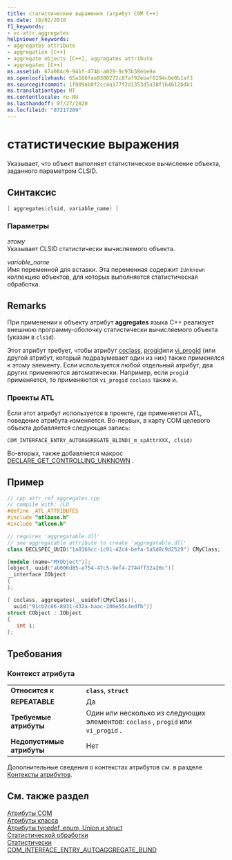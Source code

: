 ```yaml
---
title: статистические выражения (атрибут COM C++)
ms.date: 10/02/2018
f1_keywords:
- vc-attr.aggregates
helpviewer_keywords:
- aggregates attribute
- aggregation [C++]
- aggregate objects [C++], aggregates attribute
- aggregates [C++]
ms.assetid: 67a084c9-941f-474b-a029-9c93b38ebe9a
ms.openlocfilehash: 65a166faa9380272c87af92ebaf8294c0e0b1af3
ms.sourcegitcommit: 1f009ab0f2cc4a177f2d1353d5a38f164612bdb1
ms.translationtype: MT
ms.contentlocale: ru-RU
ms.lasthandoff: 07/27/2020
ms.locfileid: "87217289"
---
```

# <a name="aggregates"></a>статистические выражения

Указывает, что объект выполняет статистическое вычисление объекта, заданного параметром CLSID.

## <a name="syntax"></a>Синтаксис

```cpp
[ aggregates(clsid, variable_name) ]
```

### <a name="parameters"></a>Параметры

*этому*<br/>
Указывает CLSID статистически вычисляемого объекта.

*variable_name*<br/>
Имя переменной для вставки. Эта переменная содержит `IUnknown` коллекцию объектов, для которых выполняется статистическая обработка.

## <a name="remarks"></a>Remarks

При применении к объекту атрибут **aggregates** языка C++ реализует внешнюю программу-оболочку статистически вычисляемого объекта (указан в `clsid`).

Этот атрибут требует, чтобы атрибут [coclass](coclass.md), [progid](progid.md)или [vi_progid](vi-progid.md) (или другой атрибут, который подразумевает один из них) также применялся к этому элементу. Если используется любой отдельный атрибут, два других применяются автоматически. Например, если `progid` применяется, то применяются `vi_progid` `coclass` также и.

### <a name="atl-projects"></a>Проекты ATL

Если этот атрибут используется в проекте, где применяется ATL, поведение атрибута изменяется. Во-первых, в карту COM целевого объекта добавляется следующая запись:

```
COM_INTERFACE_ENTRY_AUTOAGGREGATE_BLIND(_m_spAttrXXX, clsid)
```

Во-вторых, также добавляется макрос [DECLARE_GET_CONTROLLING_UNKNOWN](../../atl/reference/aggregation-and-class-factory-macros.md#declare_get_controlling_unknown) .

## <a name="example"></a>Пример

```cpp
// cpp_attr_ref_aggregates.cpp
// compile with: /LD
#define _ATL_ATTRIBUTES
#include "atlbase.h"
#include "atlcom.h"

// requires 'aggregatable.dll'
// see aggregatable attribute to create 'aggregatable.dll'
class DECLSPEC_UUID("1a8369cc-1c91-42c4-befa-5a5d8c9d2529") CMyClass;

[module (name="MYObject")];
[object, uuid("ab006d85-e754-47c5-9ef4-2744ff32a20c")]
__interface IObject
{
};

[ coclass, aggregates(__uuidof(CMyClass)),
  uuid("91cb2c06-8931-432a-baac-206e55c4edfb")]
struct CObject : IObject
{
   int i;
};
```

## <a name="requirements"></a>Требования

### <a name="attribute-context"></a>Контекст атрибута

|||
|-|-|
|**Относится к**|**`class`**, **`struct`**|
|**REPEATABLE**|Да|
|**Требуемые атрибуты**|Один или несколько из следующих элементов: `coclass` , `progid` или `vi_progid` .|
|**Недопустимые атрибуты**|Нет|

Дополнительные сведения о контекстах атрибутов см. в разделе [Контексты атрибутов](cpp-attributes-com-net.md#contexts).

## <a name="see-also"></a>См. также раздел

[Атрибуты COM](com-attributes.md)<br/>
[Атрибуты класса](class-attributes.md)<br/>
[Атрибуты typedef, enum, Union и struct](typedef-enum-union-and-struct-attributes.md)<br/>
[Статистической обработки](/windows/win32/com/aggregation)<br/>
[Статистически](/windows/win32/Midl/aggregatable)<br/>
[COM_INTERFACE_ENTRY_AUTOAGGREGATE_BLIND](../../atl/reference/com-interface-entry-macros.md#com_interface_entry_autoaggregate_blind)
